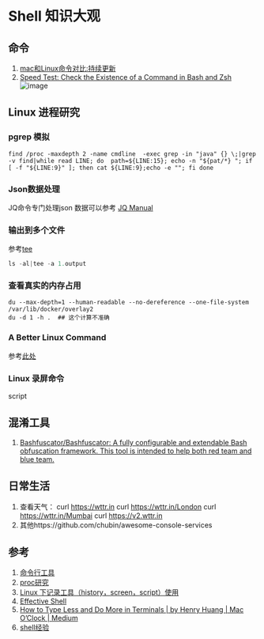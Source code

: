 # Shell 知识大观

## 命令

1. [mac和Linux命令对比:持续更新](posix_commond.md)
1. [Speed Test: Check the Existence of a Command in Bash and Zsh](https://www.topbug.net/blog/2016/10/11/speed-test-check-the-existence-of-a-command-in-bash-and-zsh/)
![image](https://user-images.githubusercontent.com/9961069/122332797-a57ed300-cf69-11eb-9f3d-0c016aa44de9.png)

## Linux 进程研究

### pgrep 模拟

```shell
find /proc -maxdepth 2 -name cmdline  -exec grep -in "java" {} \;|grep -v find|while read LINE; do  path=${LINE:15}; echo -n "${pat/*} "; if [ -f "${LINE:9}" ]; then cat ${LINE:9};echo -e ""; fi done
```
### Json数据处理

JQ命令专门处理json 数据可以参考 [JQ Manual](https://stedolan.github.io/jq/manual/)

### 输出到多个文件

参考[tee](command/tee.md)
``` java
ls -al|tee -a 1.output

```
### 查看真实的内存占用
```
du --max-depth=1 --human-readable --no-dereference --one-file-system /var/lib/docker/overlay2
du -d 1 -h .  ## 这个计算不准确
```
### A Better Linux Command
参考[此处](https://www.topbug.net/blog/2016/11/28/a-better-ls-command/#more-953)
### Linux 录屏命令

script

## 混淆工具
1. [Bashfuscator/Bashfuscator: A fully configurable and extendable Bash obfuscation framework. This tool is intended to help both red team and blue team.](https://github.com/Bashfuscator/Bashfuscator)

## 日常生活
1.  查看天气： curl https://wttr.in curl https://wttr.in/London  curl https://wttr.in/Mumbai curl https://v2.wttr.in
2.  其他https://github.com/chubin/awesome-console-services

##  参考

1. [命令行工具](https://juejin.im/post/5d89899ef265da03a95076fb?utm_source=gold_browser_extension)
2. [proc研究](../../os/linux/file/proc.md)
3. [Linux 下记录工具（history，screen，script）使用](https://www.linuxidc.com/Linux/2013-10/91614.htm)
1. [Effective Shell](https://effective-shell.com/docs/part-1-transitioning-to-the-shell/2-navigating-your-system/)
1. [How to Type Less and Do More in Terminals | by Henry Huang | Mac O’Clock | Medium](https://medium.com/macoclock/how-to-type-less-and-do-more-in-terminals-ee2af303b512)
2. [shell经验](https://mp.weixin.qq.com/s/22awzL9yNoEa8kSyUt0fog)
